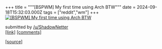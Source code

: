 +++
title = """[BSPWM] My first time using Arch BTW"""
date = 2024-09-18T15:32:03.000Z
tags = ["reddit","wm"]
+++
[![[BSPWM] My first time using Arch BTW](https://preview.redd.it/qunk021v6lpd1.png?width=640&crop=smart&auto=webp&s=8f1f3f053a891707751eae8a0a5c1eac1d3252c2 "[BSPWM] My first time using Arch BTW")](https://www.reddit.com/r/unixporn/comments/1fjvpee/bspwm_my_first_time_using_arch_btw/)

submitted by [/u/ShadowNetter](https://www.reddit.com/user/ShadowNetter)  
[\[link\]](https://i.redd.it/qunk021v6lpd1.png) [\[comments\]](https://www.reddit.com/r/unixporn/comments/1fjvpee/bspwm_my_first_time_using_arch_btw/)

[[source]](https://www.reddit.com/r/unixporn/comments/1fjvpee/bspwm_my_first_time_using_arch_btw/)
